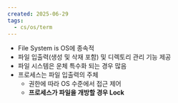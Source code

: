 ```yaml
---
created: 2025-06-29
tags:
  - cs/os/term
---
```

- File System is OS에 종속적
- 파일 입출력(생성 및 삭재 포함) 및 디렉토리 관리 기능 제공
- 파일 시스템은 운체 특수화 되는 경우 많음
- 프로세스는 파일 입출력의 주체
	- 권한에 따라 OS 수준에서 접근 제어
	- **프로세스가 파일을 개방할 경우 Lock**
